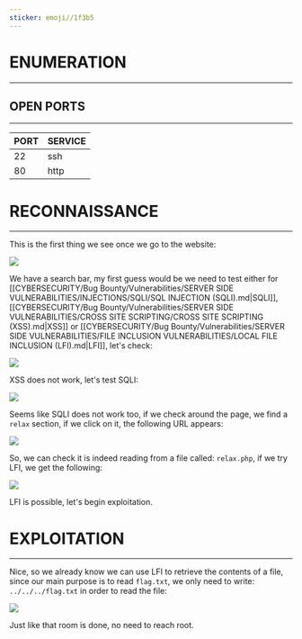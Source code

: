 ```yaml
---
sticker: emoji//1f3b5
---
```

# ENUMERATION
---



## OPEN PORTS
---


| PORT | SERVICE |
| :--- | :------ |
| 22   | ssh     |
| 80   | http    |



# RECONNAISSANCE
---


This is the first thing we see once we go to the website: 

![](gitbook/cybersecurity/images/Pasted%252520image%25252020250120153845.png)



We have a search bar, my first guess would be we need to test either for [[CYBERSECURITY/Bug Bounty/Vulnerabilities/SERVER SIDE VULNERABILITIES/INJECTIONS/SQLI/SQL INJECTION (SQLI).md|SQLI]], [[CYBERSECURITY/Bug Bounty/Vulnerabilities/SERVER SIDE VULNERABILITIES/CROSS SITE SCRIPTING/CROSS SITE SCRIPTING (XSS).md|XSS]] or [[CYBERSECURITY/Bug Bounty/Vulnerabilities/SERVER SIDE VULNERABILITIES/FILE INCLUSION VULNERABILITIES/LOCAL FILE INCLUSION (LFI).md|LFI]], let's check:

![](gitbook/cybersecurity/images/Pasted%252520image%25252020250120154118.png)

XSS does not work, let's test SQLI:

![](gitbook/cybersecurity/images/Pasted%252520image%25252020250120154142.png)

Seems like SQLI does not work too, if we check around the page, we find a `relax` section, if we click on it, the following URL appears:



![](gitbook/cybersecurity/images/Pasted%252520image%25252020250120154358.png)

So, we can check it is indeed reading from a file called: `relax.php`, if we try LFI, we get the following:

![](gitbook/cybersecurity/images/Pasted%252520image%25252020250120154434.png)

LFI is possible, let's begin exploitation.



# EXPLOITATION
---

Nice, so we already know we can use LFI to retrieve the contents of a file, since our main purpose is to read `flag.txt`, we only need to write: `../../../flag.txt` in order to read the file:



![](gitbook/cybersecurity/images/Pasted%252520image%25252020250120154645.png)


Just like that room is done, no need to reach root.